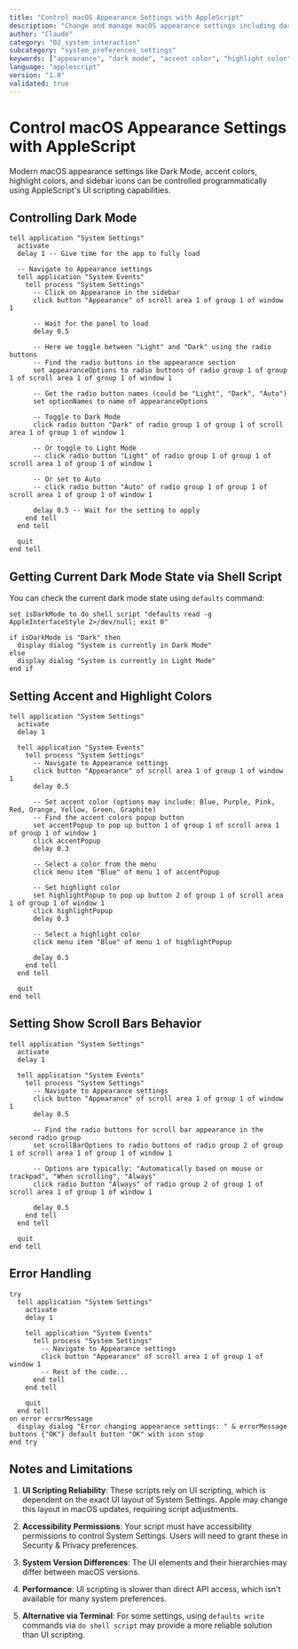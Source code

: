 ```yaml
---
title: "Control macOS Appearance Settings with AppleScript"
description: "Change and manage macOS appearance settings including dark mode, accent colors, and highlight colors using AppleScript and UI scripting"
author: "Claude"
category: "02_system_interaction"
subcategory: "system_preferences_settings"
keywords: ["appearance", "dark mode", "accent color", "highlight color", "system settings", "ui scripting"]
language: "applescript"
version: "1.0"
validated: true
---
```


# Control macOS Appearance Settings with AppleScript

Modern macOS appearance settings like Dark Mode, accent colors, highlight colors, and sidebar icons can be controlled programmatically using AppleScript's UI scripting capabilities.

## Controlling Dark Mode

```applescript
tell application "System Settings"
  activate
  delay 1 -- Give time for the app to fully load
  
  -- Navigate to Appearance settings
  tell application "System Events"
    tell process "System Settings"
      -- Click on Appearance in the sidebar
      click button "Appearance" of scroll area 1 of group 1 of window 1
      
      -- Wait for the panel to load
      delay 0.5
      
      -- Here we toggle between "Light" and "Dark" using the radio buttons
      -- Find the radio buttons in the appearance section
      set appearanceOptions to radio buttons of radio group 1 of group 1 of scroll area 1 of group 1 of window 1
      
      -- Get the radio button names (could be "Light", "Dark", "Auto")
      set optionNames to name of appearanceOptions
      
      -- Toggle to Dark Mode
      click radio button "Dark" of radio group 1 of group 1 of scroll area 1 of group 1 of window 1
      
      -- Or toggle to Light Mode
      -- click radio button "Light" of radio group 1 of group 1 of scroll area 1 of group 1 of window 1
      
      -- Or set to Auto
      -- click radio button "Auto" of radio group 1 of group 1 of scroll area 1 of group 1 of window 1
      
      delay 0.5 -- Wait for the setting to apply
    end tell
  end tell
  
  quit
end tell
```

## Getting Current Dark Mode State via Shell Script

You can check the current dark mode state using `defaults` command:

```applescript
set isDarkMode to do shell script "defaults read -g AppleInterfaceStyle 2>/dev/null; exit 0"

if isDarkMode is "Dark" then
  display dialog "System is currently in Dark Mode"
else
  display dialog "System is currently in Light Mode"
end if
```

## Setting Accent and Highlight Colors

```applescript
tell application "System Settings"
  activate
  delay 1
  
  tell application "System Events"
    tell process "System Settings"
      -- Navigate to Appearance settings
      click button "Appearance" of scroll area 1 of group 1 of window 1
      delay 0.5
      
      -- Set accent color (options may include: Blue, Purple, Pink, Red, Orange, Yellow, Green, Graphite)
      -- Find the accent colors popup button
      set accentPopup to pop up button 1 of group 1 of scroll area 1 of group 1 of window 1
      click accentPopup
      delay 0.3
      
      -- Select a color from the menu
      click menu item "Blue" of menu 1 of accentPopup
      
      -- Set highlight color
      set highlightPopup to pop up button 2 of group 1 of scroll area 1 of group 1 of window 1
      click highlightPopup
      delay 0.3
      
      -- Select a highlight color
      click menu item "Blue" of menu 1 of highlightPopup
      
      delay 0.5
    end tell
  end tell
  
  quit
end tell
```

## Setting Show Scroll Bars Behavior

```applescript
tell application "System Settings"
  activate
  delay 1
  
  tell application "System Events"
    tell process "System Settings"
      -- Navigate to Appearance settings
      click button "Appearance" of scroll area 1 of group 1 of window 1
      delay 0.5
      
      -- Find the radio buttons for scroll bar appearance in the second radio group
      set scrollBarOptions to radio buttons of radio group 2 of group 1 of scroll area 1 of group 1 of window 1
      
      -- Options are typically: "Automatically based on mouse or trackpad", "When scrolling", "Always"
      click radio button "Always" of radio group 2 of group 1 of scroll area 1 of group 1 of window 1
      
      delay 0.5
    end tell
  end tell
  
  quit
end tell
```

## Error Handling

```applescript
try
  tell application "System Settings"
    activate
    delay 1
    
    tell application "System Events"
      tell process "System Settings"
        -- Navigate to Appearance settings
        click button "Appearance" of scroll area 1 of group 1 of window 1
        -- Rest of the code...
      end tell
    end tell
    
    quit
  end tell
on error errorMessage
  display dialog "Error changing appearance settings: " & errorMessage buttons {"OK"} default button "OK" with icon stop
end try
```

## Notes and Limitations

1. **UI Scripting Reliability**: These scripts rely on UI scripting, which is dependent on the exact UI layout of System Settings. Apple may change this layout in macOS updates, requiring script adjustments.

2. **Accessibility Permissions**: Your script must have accessibility permissions to control System Settings. Users will need to grant these in Security & Privacy preferences.

3. **System Version Differences**: The UI elements and their hierarchies may differ between macOS versions.

4. **Performance**: UI scripting is slower than direct API access, which isn't available for many system preferences.

5. **Alternative via Terminal**: For some settings, using `defaults write` commands via `do shell script` may provide a more reliable solution than UI scripting.